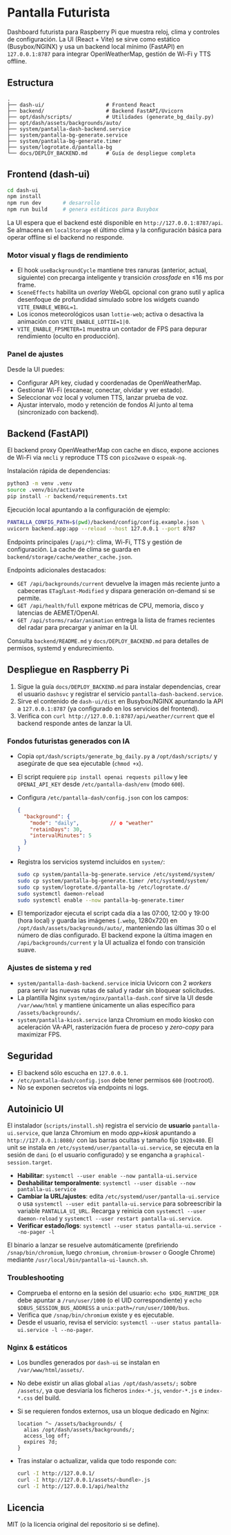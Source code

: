 # Pantalla Futurista

Dashboard futurista para Raspberry Pi que muestra reloj, clima y controles de
configuración. La UI (React + Vite) se sirve como estático (Busybox/NGINX) y
usa un backend local mínimo (FastAPI) en `127.0.0.1:8787` para integrar
OpenWeatherMap, gestión de Wi-Fi y TTS offline.

## Estructura

```
.
├── dash-ui/                    # Frontend React
├── backend/                    # Backend FastAPI/Uvicorn
├── opt/dash/scripts/           # Utilidades (generate_bg_daily.py)
├── opt/dash/assets/backgrounds/auto/
├── system/pantalla-dash-backend.service
├── system/pantalla-bg-generate.service
├── system/pantalla-bg-generate.timer
├── system/logrotate.d/pantalla-bg
└── docs/DEPLOY_BACKEND.md      # Guía de despliegue completa
```

## Frontend (dash-ui)

```bash
cd dash-ui
npm install
npm run dev       # desarrollo
npm run build     # genera estáticos para Busybox
```

La UI espera que el backend esté disponible en `http://127.0.0.1:8787/api`.
Se almacena en `localStorage` el último clima y la configuración básica para
operar offline si el backend no responde.

### Motor visual y flags de rendimiento

- El hook `useBackgroundCycle` mantiene tres ranuras (anterior, actual, siguiente)
  con precarga inteligente y transición *crossfade* en ≤16 ms por frame.
- `SceneEffects` habilita un *overlay* WebGL opcional con grano sutil y aplica
  desenfoque de profundidad simulado sobre los widgets cuando `VITE_ENABLE_WEBGL=1`.
- Los iconos meteorológicos usan `lottie-web`; activa o desactiva la animación con
  `VITE_ENABLE_LOTTIE=1|0`.
- `VITE_ENABLE_FPSMETER=1` muestra un contador de FPS para depurar rendimiento
  (oculto en producción).

### Panel de ajustes

Desde la UI puedes:

- Configurar API key, ciudad y coordenadas de OpenWeatherMap.
- Gestionar Wi-Fi (escanear, conectar, olvidar y ver estado).
- Seleccionar voz local y volumen TTS, lanzar prueba de voz.
- Ajustar intervalo, modo y retención de fondos AI junto al tema (sincronizado con backend).

## Backend (FastAPI)

El backend proxy OpenWeatherMap con cache en disco, expone acciones de Wi-Fi
via `nmcli` y reproduce TTS con `pico2wave` o `espeak-ng`.

Instalación rápida de dependencias:

```bash
python3 -m venv .venv
source .venv/bin/activate
pip install -r backend/requirements.txt
```

Ejecución local apuntando a la configuración de ejemplo:

```bash
PANTALLA_CONFIG_PATH=$(pwd)/backend/config/config.example.json \
uvicorn backend.app:app --reload --host 127.0.0.1 --port 8787
```

Endpoints principales (`/api/*`): clima, Wi-Fi, TTS y gestión de configuración.
La cache de clima se guarda en `backend/storage/cache/weather_cache.json`.

Endpoints adicionales destacados:

- `GET /api/backgrounds/current` devuelve la imagen más reciente junto a cabeceras
  `ETag`/`Last-Modified` y dispara generación on-demand si se permite.
- `GET /api/health/full` expone métricas de CPU, memoria, disco y latencias de AEMET/OpenAI.
- `GET /api/storms/radar/animation` entrega la lista de frames recientes del radar
  para precargar y animar en la UI.

Consulta `backend/README.md` y `docs/DEPLOY_BACKEND.md` para detalles de
permisos, systemd y endurecimiento.

## Despliegue en Raspberry Pi

1. Sigue la guía `docs/DEPLOY_BACKEND.md` para instalar dependencias, crear el
   usuario `dashsvc` y registrar el servicio `pantalla-dash-backend.service`.
2. Sirve el contenido de `dash-ui/dist` en Busybox/NGINX apuntando la API a
   `127.0.0.1:8787` (ya configurado en los servicios del frontend).
3. Verifica con `curl http://127.0.0.1:8787/api/weather/current` que el backend
   responde antes de lanzar la UI.

### Fondos futuristas generados con IA

- Copia `opt/dash/scripts/generate_bg_daily.py` a `/opt/dash/scripts/` y asegúrate
  de que sea ejecutable (`chmod +x`).
- El script requiere `pip install openai requests pillow` y lee `OPENAI_API_KEY`
  desde `/etc/pantalla-dash/env` (modo `600`).
- Configura `/etc/pantalla-dash/config.json` con los campos:

  ```json
  {
    "background": {
      "mode": "daily",          // o "weather"
      "retainDays": 30,
      "intervalMinutes": 5
    }
  }
  ```

- Registra los servicios systemd incluidos en `system/`:

  ```bash
  sudo cp system/pantalla-bg-generate.service /etc/systemd/system/
  sudo cp system/pantalla-bg-generate.timer /etc/systemd/system/
  sudo cp system/logrotate.d/pantalla-bg /etc/logrotate.d/
  sudo systemctl daemon-reload
  sudo systemctl enable --now pantalla-bg-generate.timer
  ```

- El temporizador ejecuta el script cada día a las 07:00, 12:00 y 19:00 (hora local) y guarda
  las imágenes (`.webp`, 1280x720) en `/opt/dash/assets/backgrounds/auto/`,
  manteniendo las últimas 30 o el número de días configurado. El backend expone
  la última imagen en `/api/backgrounds/current` y la UI actualiza el fondo con
  transición suave.

### Ajustes de sistema y red

- `system/pantalla-dash-backend.service` inicia Uvicorn con 2 *workers* para
  servir las nuevas rutas de salud y radar sin bloquear solicitudes.
- La plantilla Nginx `system/nginx/pantalla-dash.conf` sirve la UI desde
  `/var/www/html` y mantiene únicamente un alias específico para
  `/assets/backgrounds/`.
- `system/pantalla-kiosk.service` lanza Chromium en modo kiosko con aceleración
  VA-API, rasterización fuera de proceso y *zero-copy* para maximizar FPS.

## Seguridad

- El backend sólo escucha en `127.0.0.1`.
- `/etc/pantalla-dash/config.json` debe tener permisos `600` (root:root).
- No se exponen secretos vía endpoints ni logs.

## Autoinicio UI

El instalador (`scripts/install.sh`) registra el servicio de **usuario**
`pantalla-ui.service`, que lanza Chromium en modo *app+kiosk* apuntando a
`http://127.0.0.1:8080/` con las barras ocultas y tamaño fijo `1920x480`. El
unit se instala en `/etc/systemd/user/pantalla-ui.service`, se ejecuta en la
sesión de `dani` (o el usuario configurado) y se engancha a
`graphical-session.target`.

- **Habilitar**: `systemctl --user enable --now pantalla-ui.service`
- **Deshabilitar temporalmente**: `systemctl --user disable --now pantalla-ui.service`
- **Cambiar la URL/ajustes**: edita
  `/etc/systemd/user/pantalla-ui.service` o usa
  `systemctl --user edit pantalla-ui.service` para sobreescribir la variable
  `PANTALLA_UI_URL`. Recarga y reinicia con
  `systemctl --user daemon-reload` y
  `systemctl --user restart pantalla-ui.service`.
- **Verificar estado/logs**:
  `systemctl --user status pantalla-ui.service --no-pager -l`

El binario a lanzar se resuelve automáticamente (prefiriendo
`/snap/bin/chromium`, luego `chromium`, `chromium-browser` o Google Chrome)
mediante `/usr/local/bin/pantalla-ui-launch.sh`.

### Troubleshooting

- Comprueba el entorno en la sesión del usuario:
  `echo $XDG_RUNTIME_DIR` debe apuntar a `/run/user/1000` (o el UID
  correspondiente) y `echo $DBUS_SESSION_BUS_ADDRESS` a
  `unix:path=/run/user/1000/bus`.
- Verifica que `/snap/bin/chromium` existe y es ejecutable.
- Desde el usuario, revisa el servicio: `systemctl --user status pantalla-ui.service -l --no-pager`.

### Nginx & estáticos

- Los bundles generados por `dash-ui` se instalan en `/var/www/html/assets/`.
- No debe existir un alias global `alias /opt/dash/assets/;` sobre `/assets/`,
  ya que desviaría los ficheros `index-*.js`, `vendor-*.js` e `index-*.css` del
  build.
- Si se requieren fondos externos, usa un bloque dedicado en Nginx:

  ```nginx
  location ^~ /assets/backgrounds/ {
    alias /opt/dash/assets/backgrounds/;
    access_log off;
    expires 7d;
  }
  ```

- Tras instalar o actualizar, valida que todo responde con:

  ```bash
  curl -I http://127.0.0.1/
  curl -I http://127.0.0.1/assets/<bundle>.js
  curl -I http://127.0.0.1/api/healthz
  ```

## Licencia

MIT (o la licencia original del repositorio si se define).
